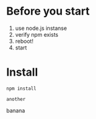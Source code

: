 # Before you start

1. use node.js instanse
2. verify npm exists
3. reboot!
4. start

# Install

```
npm install
```

```
another
```

banana
